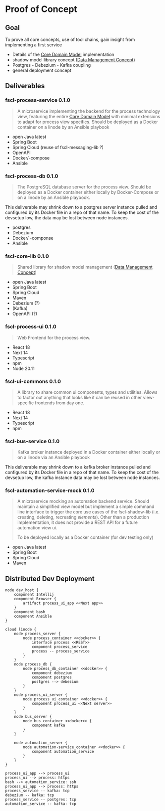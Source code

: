 
# Proof of Concept

## Goal

To prove all core concepts, use of tool chains, gain insight from implementing a first service
* Details of the [Core Domain Model](../core-domain-model/Core%20Domain%20Model.md) implementation
* shadow model library concept ([Data Management Concept](../data-management-concept/Data%20Management%20Concept.md))
* Postgres - Debezium - Kafka coupling
* general deployment concept

## Deliverables

### fscl-process-service 0.1.0

> A microservice implementing the backend for the process technology view, featuring the entire [Core Domain Model](../core-domain-model/Core%20Domain%20Model.md) with minimal extensions to adapt for process view specifics. Should be deployed as a Docker container on a linode by an Ansible playbook

* open Java latest 
* Spring Boot
* Spring Cloud (reuse of fscl-messaging-lib ?)
* OpenAPI
* Docker/-compose
* Ansible

### fscl-process-db 0.1.0

> The PostgreSQL database server for the process view. Should be deployed as a Docker container either locally by Docker-Compose or on a linode by an Ansible playbook. 

This deliverable may shrink down to a postgres server instance pulled and configured by its Docker file in a repo of that name. To keep the cost of the devsetup low, the data may be lost between node instances.

* postgres
* Debezium
* Docker/ -componse
* Ansible

### fscl-core-lib 0.1.0

> Shared library for shadow model management ([Data Management Concept](../data-management-concept/Data%20Management%20Concept.md))

* open Java latest
* Spring Boot
* Spring Cloud
* Maven
* Debezium (?)
* (Kafka)
* OpenAPI (?)

### fscl-process-ui 0.1.0

> Web Frontend for the process view. 

* React 18
* Next 14
* Typescript
* npm
* Node 20.11

### fscl-ui-commons 0.1.0

> A library to share common ui components, types and utilities. Allows to factor out anything that looks like it can be reused in other view-specific frontends from day one.

* React 18
* Next 14
* Typescript
* npm

### fscl-bus-service 0.1.0

>Kafka broker instance deployed in a Docker container either locally or on a linode via an Ansible playbook 

This deliverable may shrink down to a kafka broker instance pulled and configured by its Docker file in a repo of that name. To keep the cost of the devsetup low, the kafka instance data may be lost between node instances.

### fscl-automation-service-mock 0.1.0

>A microservice mocking  an automation backend service. Should maintain a simplified view model but implement a simple command line interface to trigger the core use cases of the fscl-shadow-lib (i.e. creating, deleting, recreating *elements*). Other than a production implementation, it does not provide a REST API for a future automation view ui.
>
>To be deployed locally as a Docker container (for dev testing only)

* open Java latest 
* Spring Boot
* Spring Cloud
* Maven


## Distributed Dev Deployment

```plantuml
node dev_host {
	component Intellij
	component Browser {
		artifact process_ui_app <<Next app>>
	}
	component bash
	component Ansible
}

cloud linode {
	node process_server {
		node process_container <<docker>> {
			interface process <<REST>>
			component process_service
			process -- process_service
		}
	}
	node process_db {
		node process_db_container <<docker>> {
			component debezium
			component postgres
			postgres --> debezium
		}
	}
	node process_ui_server {
		node process_ui_container <<docker>> {
			component process_ui <<Next server>>
		}
	}
	node bus_server {
		node bus_container <<docker>> {
			component kafka
		}
	}
	
	node automation_server {
		node automation-service_container <<docker>> {
			component automation_service
		}
	}
}

process_ui_app --> process_ui
process_ui --> process: https
bash --> automation_service: ssh
process_ui_app --> process: https
process_service -- kafka: tcp
debezium -- kafka: tcp
process_service -- postgres: tcp
automation_service -- kafka: tcp
```
